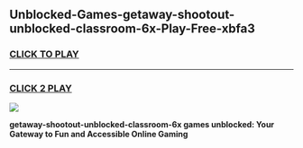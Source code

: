 
## Unblocked-Games-getaway-shootout-unblocked-classroom-6x-Play-Free-xbfa3
<h3>
<a href="https://premium76.site?title=getaway-shootout-unblocked-classroom-6x&ref=23A">CLICK TO PLAY</a></h3>
<hr>

<h3>
<a href="https://premium76.site?title=getaway-shootout-unblocked-classroom-6x&ref=23A">CLICK 2 PLAY</a>
  
</h3>

<a href="https://premium76.site?title=getaway-shootout-unblocked-classroom-6x&ref=23A"><img src="https://clearcache.store/games.png"></a>


**getaway-shootout-unblocked-classroom-6x games unblocked: Your Gateway to Fun and Accessible Online Gaming**
